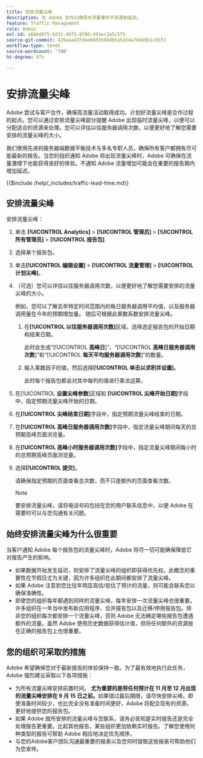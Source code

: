 ```yaml
---
title: 安排流量尖峰
description: 与 Adobe 合作以确保大流量事件不会遇到延迟。
feature: Traffic Management
role: Admin
exl-id: a6bbd975-6d31-40f5-8f80-491ec3a5c5f5
source-git-commit: 429aaa43fdae669350bdb5a5a54a7d4b9b1c65f2
workflow-type: tm+mt
source-wordcount: '740'
ht-degree: 97%

---
```


# 安排流量尖峰

Adobe 尝试与客户合作，确保高流量活动取得成功。计划好流量尖峰是合作过程的起点。您可以通过安排流量尖峰部分提醒 Adobe 出现临时流量尖峰，以便可以分配适合的资源来处理。您可以评估以往服务器调用次数，以便更好地了解您需要安排的流量尖峰的大小。

我们使用先进的服务器端数据平衡技术与多名专职人员，确保所有客户都拥有尽可能最新的报告。当您的组织通知 Adobe 将出现流量尖峰时，Adobe 可确保在流量激增下也能获得良好的体验。不通知 Adobe 流量增加可能会在重要的报告期内增加延迟。

{{$include /help/_includes/traffic-lead-time.md}}

## 安排流量尖峰

安排流量尖峰：

1. 单击 **[!UICONTROL Analytics]** > **[!UICONTROL 管理员]** > **[!UICONTROL 所有管理员]** > **[!UICONTROL 报告包]**
1. 选择某个报告包。
1. 单击&#x200B;**[!UICONTROL 编辑设置]** > **[!UICONTROL 流量管理]** > **[!UICONTROL 计划尖峰]**。
1. （可选）您可以评估以往服务器调用次数，以便更好地了解您需要安排的流量尖峰的大小。

   例如，您可以了解去年特定时间范围内的每日服务器调用平均值，以及服务器调用量在今年的预期增加量。 随后可根据此乘数系数安排流量尖峰。

   1. 在&#x200B;**[!UICONTROL 以往服务器调用次数]**&#x200B;区域，选择选定报告包的开始日期和结束日期。

      此时会生成“[!UICONTROL **高峰日**]”、“[!UICONTROL **高峰日服务器调用次数**]”和“[!UICONTROL **每天平均服务器调用次数**]”的数量。

   1. 输入乘数因子的值，然后选择&#x200B;**[!UICONTROL 单击以求积并设置]**。

      此时每个报告包都会对其中每列的值进行乘法运算。
1. 在&#x200B;[!UICONTROL **设置尖峰参数**]&#x200B;区域和 **[!UICONTROL 尖峰开始日期]**&#x200B;字段中，指定预期流量尖峰开始的日期。
1. 在&#x200B;**[!UICONTROL 尖峰结束日期]**&#x200B;字段中，指定预期流量尖峰结束的日期。
1. 在&#x200B;**[!UICONTROL 高峰日服务器调用次数]**&#x200B;字段中，指定流量尖峰期间每天的总预期高峰页面浏览量。
1. 在&#x200B;**[!UICONTROL 高峰小时服务器调用次数]**&#x200B;字段中，指定流量尖峰期间每小时的总预期高峰页面浏览量。
1. 选择&#x200B;**[!UICONTROL 提交]**。

   请确保指定预期的页面查看总次数，而不只是额外的页面查看次数。

   >[!NOTE]
   >
   >要安排流量尖峰，请将电话号码包括在您的用户联系信息中，以便 Adobe 在需要时可以与您沟通有关问题。

## 始终安排流量尖峰为什么很重要

当客户通知 Adobe 每个报告包的流量尖峰时，Adobe 将尽一切可能确保降低它对报告产生的影响。

* 如果数据开始发生延迟，则安排了流量尖峰的组织即获得优先权。此概念的重要性在节假日尤为关键，因为许多组织在此期间都安排了流量尖峰。
* 如果 Adobe 注意到您比往年明显高估/低估了预计的流量，则可能会联系您以确保准确性。
* 即使您的组织每年都遇到同样的流量尖峰，每年安排一次流量尖峰也很重要。许多组织在一年当中发布新应用程序、合并报告包以及迁移/停用报告包。除非您的组织每次都安排一个流量尖峰，否则 Adobe 无法确定哪些报告包遭遇额外的流量。虽然 Adobe 使用历史数据获得估计值，但将任何额外的资源放在正确的报告包上也很重要。

## 您的组织可采取的措施

Adobe 希望确保您对于最新报告的体验保持一致。为了最有效地执行此任务，Adobe 强烈建议采取以下各项措施：

* 为所有流量尖峰安排前置时间。 **尤为重要的是将任何预计在 11 月至 12 月出现的流量尖峰安排在 9 月 15 日之前。**&#x200B;如果错过最后期限，请尽快安排尖峰。即使准备时间较少，也比完全没有准备时间更好，Adobe 将配合现有的资源，更好地提供您的报告包。
* 如果 Adobe 就所安排的流量尖峰与您联系，请务必告知是实时报告还是完全处理报告更重要。比起其他报告，某些组织更加依赖实时报告。了解您使用何种类型的报告可帮助 Adobe 相应地决定优先顺序。
* 与您的Adobe客户团队沟通最重要的报表以及您何时提取这些报表可帮助他们为您宣传。
